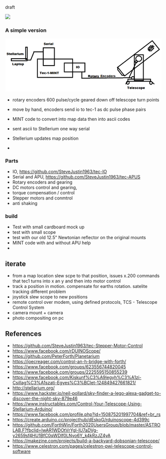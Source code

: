 draft

![](https://github.com/SteveJustin1963/tec-SCOPE/blob/master/pics/scope-steps1.png)



### A simple version
![](https://github.com/SteveJustin1963/tec-SCOPE/blob/master/pics/3-23.png)
- rotary encoders 600 pulse/cycle geared down off telescope turn points
- move by hand, encoders send io to tec-1 as dc pulse phase pairs
- MINT code to convert into map data then into ascii codes
- sent ascii to Stellerium one way serial 
- Stellerium updates map position


- 
### Parts 
- IO, https://github.com/SteveJustin1963/tec-IO
- Serial and APU, https://github.com/SteveJustin1963/tec-APUS
- Rotary encoders and gearing
- DC motors control and gearing, 
- torque compensation / control
- Stepper motors and conmtrol
- anti shaking

### build
- Test with small cardboard mock up
- test with small scope
- test with our old 12.5" Newtonian reflector on the original mounts 
- MINT code with and without APU help
- 





## iterate
- from a map location slew scpe to that position, issues x.200 commands that tec1 turns into x an y and then into motor control
- track a position in motion. compensate for earths rotation. satelite tracking different problem
- joystick slew scope to new positions 
- remote control over modem, using defined protocols, TCS - Telescope Control System
- camera mount + camera
- photo compositing on pc

## References
- https://github.com/SteveJustin1963/tec-Stepper-Motor-Control
- https://www.facebook.com/rDUINOScope/
- https://github.com/PeterForth/Planetarium 
- https://joecreager.com/control-an-h-bridge-with-forth/
- https://www.facebook.com/groups/623556744820045
- https://www.facebook.com/groups/2225595150855239
- https://www.facebook.com/Kiskunf%C3%A9legyh%C3%A1zi-Csillag%C3%A1szati-Egyes%C3%BClet-124849427661821/
- http://stellarium.org/
- https://www.hackster.io/neil-pollard/sky-finder-a-lego-alexa-gadget-to-discover-the-night-sky-879e46
- https://www.instructables.com/Control-Your-Telescope-Using-Stellarium-Arduino/
- https://www.facebook.com/profile.php?id=150875201997704&ref=br_rs
- https://create.arduino.cc/projecthub/dEskoG/rduinoscope-4d399c
- https://github.com/ForthWin/Forth2020UsersGroup/blob/master/ASTROLAB.F?fbclid=IwAR1WDOtVrYgl-IU7aDVg-y2659sf4HU1BfC0qWDlf0LNyo6Y_k4kRzJZ4yA
- https://makezine.com/projects/build-a-backyard-dobsonian-telescope/
- https://www.celestron.com/pages/celestron-pwi-telescope-control-software


